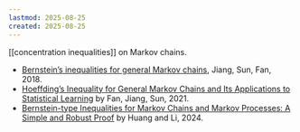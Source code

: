 ```yaml
---
lastmod: 2025-08-25
created: 2025-08-25
---
```

[[concentration inequalities]] on Markov chains. 

- [Bernstein’s inequalities for general Markov chains](https://arxiv.org/pdf/1805.10721), Jiang, Sun, Fan, 2018. 
- [Hoeffding’s Inequality for General Markov Chains and Its Applications to Statistical Learning](https://jmlr.org/papers/volume22/19-479/19-479.pdf) by Fan, Jiang, Sun, 2021. 
- [Bernstein-type Inequalities for Markov Chains and Markov Processes: A Simple and Robust Proof](https://arxiv.org/pdf/2408.04930) by Huang and Li, 2024.  